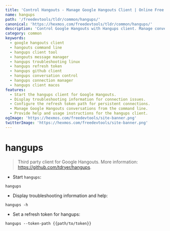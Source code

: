 ```yaml
---
title: 'Control Hangouts - Manage Google Hangouts Client | Online Free DevTools by Hexmos'
name: hangups
path: '/freedevtools/tldr/common/hangups/'
canonical: 'https://hexmos.com/freedevtools/tldr/common/hangups/'
description: 'Control Google Hangouts with Hangups client. Manage conversations, send messages, and troubleshoot connection issues. Free online tool, no registration required.'
category: common
keywords:
  - google hangouts client
  - hangouts command line
  - hangups client tool
  - hangouts message manager
  - hangups troubleshooting linux
  - hangups refresh token
  - hangups github client
  - hangups conversation control
  - hangups connection manager
  - hangups client macos
features:
  - Start the hangups client for Google Hangouts.
  - Display troubleshooting information for connection issues.
  - Configure the refresh token path for persistent connections.
  - Manage Google Hangouts conversations from the command line.
  - Provide help and usage instructions for the hangups client.
ogImage: 'https://hexmos.com/freedevtools/site-banner.png'
twitterImage: 'https://hexmos.com/freedevtools/site-banner.png'
---
```


# hangups

> Third party client for Google Hangouts.
> More information: <https://github.com/tdryer/hangups>.

- Start `hangups`:

`hangups`

- Display troubleshooting information and help:

`hangups -h`

- Set a refresh token for hangups:

`hangups --token-path {{path/to/token}}`
